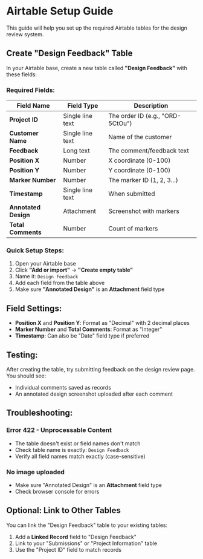 # Airtable Setup Guide

This guide will help you set up the required Airtable tables for the design review system.

## Create "Design Feedback" Table

In your Airtable base, create a new table called **"Design Feedback"** with these fields:

### Required Fields:

| Field Name | Field Type | Description |
|------------|------------|-------------|
| **Project ID** | Single line text | The order ID (e.g., "ORD-5CtOu") |
| **Customer Name** | Single line text | Name of the customer |
| **Feedback** | Long text | The comment/feedback text |
| **Position X** | Number | X coordinate (0-100) |
| **Position Y** | Number | Y coordinate (0-100) |
| **Marker Number** | Number | The marker ID (1, 2, 3...) |
| **Timestamp** | Single line text | When submitted |
| **Annotated Design** | Attachment | Screenshot with markers |
| **Total Comments** | Number | Count of markers |

### Quick Setup Steps:

1. Open your Airtable base
2. Click **"Add or import"** → **"Create empty table"**
3. Name it: `Design Feedback`
4. Add each field from the table above
5. Make sure **"Annotated Design"** is an **Attachment** field type

## Field Settings:

- **Position X** and **Position Y**: Format as "Decimal" with 2 decimal places
- **Marker Number** and **Total Comments**: Format as "Integer"
- **Timestamp**: Can also be "Date" field type if preferred

## Testing:

After creating the table, try submitting feedback on the design review page. You should see:
- Individual comments saved as records
- An annotated design screenshot uploaded after each comment

## Troubleshooting:

### Error 422 - Unprocessable Content
- The table doesn't exist or field names don't match
- Check table name is exactly: `Design Feedback`
- Verify all field names match exactly (case-sensitive)

### No image uploaded
- Make sure "Annotated Design" is an **Attachment** field type
- Check browser console for errors

## Optional: Link to Other Tables

You can link the "Design Feedback" table to your existing tables:

1. Add a **Linked Record** field to "Design Feedback"
2. Link to your "Submissions" or "Project Information" table
3. Use the "Project ID" field to match records
